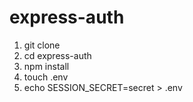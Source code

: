 # express-auth
1. git clone
2. cd express-auth
3. npm install
4. touch .env
5. echo SESSION_SECRET=secret > .env
